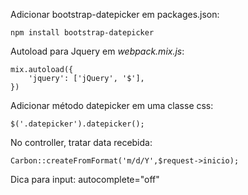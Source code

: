 Adicionar bootstrap-datepicker em packages.json:

    npm install bootstrap-datepicker

Autoload para Jquery em *webpack.mix.js*:

    mix.autoload({
        'jquery': ['jQuery', '$'],
    })

Adicionar método datepicker em uma classe css:

    $('.datepicker').datepicker();

No controller, tratar data recebida:
    
    Carbon::createFromFormat('m/d/Y',$request->inicio);

Dica para input: autocomplete="off"


